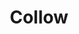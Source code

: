 ---
title: Collow
developer: Fiery Squirrel
image: Collow.png
link: http://fierysquirrel.com/collow/
android: https://play.google.com/store/apps/details?id=com.fs.collow.Collow
---